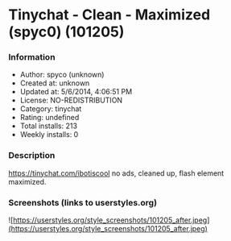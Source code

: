 # Tinychat - Clean - Maximized (spyc0) (101205)

### Information
- Author: spyco (unknown)
- Created at: unknown
- Updated at: 5/6/2014, 4:06:51 PM
- License: NO-REDISTRIBUTION
- Category: tinychat
- Rating: undefined
- Total installs: 213
- Weekly installs: 0


### Description
https://tinychat.com/ibotiscool
no ads, cleaned up, flash element maximized.


### Screenshots (links to userstyles.org)
![https://userstyles.org/style_screenshots/101205_after.jpeg](https://userstyles.org/style_screenshots/101205_after.jpeg)


